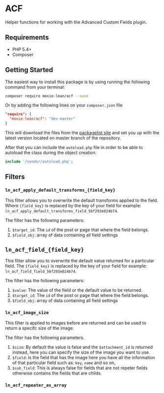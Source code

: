 # ACF

Helper functions for working with the Advanced Custom Fields plugin.

## Requirements

- PHP 5.4+ 
- Composer 

## Getting Started

The easiest way to install this package is by using running the following command from your terminal:

```bash
composer require moxie-lean/acf --save
```

Or by adding the following lines on your `composer.json` file

```json
"require": {
  "moxie-lean/acf": "dev-master"
}
```

This will download the files from the [packagelist site](https://packagist.org/packages/moxie-lean/acf) 
and set you up with the latest version located on master branch of the repository. 

After that you can include the `autoload.php` file in order to be able to autoload 
the class during the object creation. 

```php
include '/vendor/autoload.php';
```

## Filters

### `ln_acf_apply_default_transforms_{field_key}`

This filter allows you to overwrite the default transforms applied to
the field. Where `{field_key}` is replaced by the key of your field
for example: `ln_acf_apply_default_transforms_field_56f293e024b74`.   

The filter has the following parameters:  

1. `$target_id`: The `id` of the post or page that where the field
   belongs.
2. `$field_obj`: array of data containing all field settings   

## `ln_acf_field_{field_key}`

This filter allow you to overwrite the default value returned for a
particular field. The `{field_key}` is replaced by the key of your field
for example: `ln_acf_field_field_56f293e024b74`.  

The filter has the following parameters:  

1. `$value`: The value of the field or the default value to be returned.
2. `$target_id`: The `id` of the post or page that where the field
   belongs.
3. `$field_obj`: array of data containing all field settings   

### `ln_acf_image_size`

This filter is applied to images before are returned and can be used to
return a specifc size of the image.  

The filter has the following parameters. 

1. `$size`: By default the value is false and the `$attachment_id` is
   returned instead, here you can specify the size of the image you want to use.
2. `$field`: Is the field that has the image here you have all the
   information of that particular field such as: `key`, `name` and so
on,
3. `$sub_field`: This is always false for fields that are not repeter
   fields otherwise contains the fields that are childs.

### `ln_acf_repeater_as_array`
